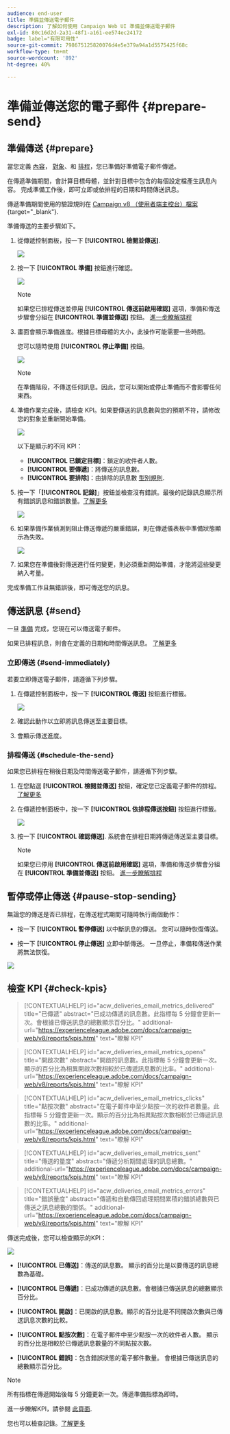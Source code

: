 ```yaml
---
audience: end-user
title: 準備並傳送電子郵件
description: 了解如何使用 Campaign Web UI 準備並傳送電子郵件
exl-id: 80c16d2d-2a31-48f1-a161-ee574ec24172
badge: label="有限可用性"
source-git-commit: 798675125820076d4e5e379a94a1d5575425f68c
workflow-type: tm+mt
source-wordcount: '892'
ht-degree: 40%

---
```



# 準備並傳送您的電子郵件 {#prepare-send}

## 準備傳送 {#prepare}

當您定義 [內容](../email/edit-content.md)， [對象](../audience/add-audience.md)、和 [排程](../msg/gs-messages.md#schedule-the-delivery-sending-gs-schedule)，您已準備好準備電子郵件傳遞。

在傳遞準備期間，會計算目標母體，並針對目標中包含的每個設定檔產生訊息內容。 完成準備工作後，即可立即或依排程的日期和時間傳送訊息。

傳遞準備期間使用的驗證規則在 [Campaign v8 （使用者端主控台）檔案](https://experienceleague.adobe.com/docs/campaign/campaign-v8/campaigns/send/validate/delivery-analysis.html){target="_blank"}.

準備傳送的主要步驟如下。

1. 從傳遞控制面板，按一下 **[!UICONTROL 檢閱並傳送]**.

   ![](assets/email-review-and-send.png)


1. 按一下 **[!UICONTROL 準備]** 按鈕進行確認。

   ![](assets/email-prepare.png)

   >[!NOTE]
   >
   >如果您已排程傳送並停用 **[!UICONTROL 傳送前啟用確認]** 選項，準備和傳送步驟會分組在 **[!UICONTROL 準備並傳送]** 按鈕。 [進一步瞭解排程](../msg/gs-messages.md#gs-schedule)

1. 畫面會顯示準備進度。根據目標母體的大小，此操作可能需要一些時間。

   您可以隨時使用 **[!UICONTROL 停止準備]** 按鈕。

   ![](assets/email-stop-preparation.png)

   >[!NOTE]
   >在準備階段，不傳送任何訊息。因此，您可以開始或停止準備而不會影響任何東西。

1. 準備作業完成後，請檢查 KPI。如果要傳送的訊息數與您的預期不符，請修改您的對象並重新開始準備。

   ![](assets/email-preparation-complete.png)

   以下是顯示的不同 KPI：

   * **[!UICONTROL 已鎖定目標]**：鎖定的收件者人數。
   * **[!UICONTROL 要傳遞]**：將傳送的訊息數。
   * **[!UICONTROL 要排除]**：由排除的訊息數 [型別規則](../advanced-settings/delivery-settings.md#typology).

1. 按一下「**[!UICONTROL 記錄]**」按鈕並檢查沒有錯誤。最後的記錄訊息顯示所有錯誤訊息和錯誤數量。[了解更多](delivery-logs.md)

   ![](assets/email-prepare-logs.png)

1. 如果準備作業偵測到阻止傳送傳遞的嚴重錯誤，則在傳遞儀表板中準備狀態顯示為失敗。

   ![](assets/email-prepare-error.png)

1. 如果您在準備後對傳送進行任何變更，則必須重新開始準備，才能將這些變更納入考量。

完成準備工作且無錯誤後，即可傳送您的訊息。

## 傳送訊息 {#send}


一旦 [準備](#prepare) 完成，您現在可以傳送電子郵件。

如果已排程訊息，則會在定義的日期和時間傳送訊息。 [了解更多](../msg/gs-messages.md#gs-schedule)

### 立即傳送 {#send-immediately}

若要立即傳送電子郵件，請遵循下列步驟。

1. 在傳遞控制面板中，按一下 **[!UICONTROL 傳送]** 按鈕進行標籤。

   ![](assets/email-send.png)

1. 確認此動作以立即將訊息傳送至主要目標。

1. 會顯示傳送進度。

### 排程傳送 {#schedule-the-send}

如果您已排程在稍後日期及時間傳送電子郵件，請遵循下列步驟。

1. 在您點選 **[!UICONTROL 檢閱並傳送]** 按鈕，確定您已定義電子郵件的排程。 [了解更多](../msg/gs-messages.md#gs-schedule)

1. 在傳遞控制面板中，按一下 **[!UICONTROL 依排程傳送按鈕]** 按鈕進行標籤。

   ![](assets/email-send-as-scheduled.png)

1. 按一下 **[!UICONTROL 確認傳送]**. 系統會在排程日期將傳遞傳送至主要目標。

   >[!NOTE]
   >
   >如果您已停用 **[!UICONTROL 傳送前啟用確認]** 選項，準備和傳送步驟會分組在 **[!UICONTROL 準備並傳送]** 按鈕。 [進一步瞭解排程](../msg/gs-messages.md#gs-schedule)

## 暫停或停止傳送 {#pause-stop-sending}

無論您的傳送是否已排程<!--TBC-->，在傳送程式期間可隨時執行兩個動作：

* 按一下 **[!UICONTROL 暫停傳送]** 以中斷訊息的傳送。 您可以隨時恢復傳送。

* 按一下 **[!UICONTROL 停止傳送]** 立即中斷傳送。 一旦停止，準備和傳送作業將無法恢復。

![](assets/email-send-pause-or-stop.png)

## 檢查 KPI {#check-kpis}

>[!CONTEXTUALHELP]
>id="acw_deliveries_email_metrics_delivered"
>title="已傳遞"
>abstract="已成功傳遞的訊息數。此指標每 5 分鐘會更新一次。會根據已傳送訊息的總數顯示百分比。"
>additional-url="https://experienceleague.adobe.com/docs/campaign-web/v8/reports/kpis.html" text="瞭解 KPI"

>[!CONTEXTUALHELP]
>id="acw_deliveries_email_metrics_opens"
>title="開啟次數"
>abstract="開啟的訊息數。此指標每 5 分鐘會更新一次。顯示的百分比為相異開啟次數相較於已傳遞訊息數的比率。"
>additional-url="https://experienceleague.adobe.com/docs/campaign-web/v8/reports/kpis.html" text="瞭解 KPI"


>[!CONTEXTUALHELP]
>id="acw_deliveries_email_metrics_clicks"
>title="點按次數"
>abstract="在電子郵件中至少點按一次的收件者數量。此指標每 5 分鐘會更新一次。顯示的百分比為相異點按次數相較於已傳遞訊息數的比率。"
>additional-url="https://experienceleague.adobe.com/docs/campaign-web/v8/reports/kpis.html" text="瞭解 KPI"


>[!CONTEXTUALHELP]
>id="acw_deliveries_email_metrics_sent"
>title="傳送的量度"
>abstract="傳遞分析期間處理的訊息總數。"
>additional-url="https://experienceleague.adobe.com/docs/campaign-web/v8/reports/kpis.html" text="瞭解 KPI"


>[!CONTEXTUALHELP]
>id="acw_deliveries_email_metrics_errors"
>title="錯誤量度"
>abstract="傳遞和自動傳回處理期間累積的錯誤總數與已傳送之訊息總數的關係。"
>additional-url="https://experienceleague.adobe.com/docs/campaign-web/v8/reports/kpis.html" text="瞭解 KPI"


傳送完成後，您可以檢查顯示的KPI：

![](assets/email-send-kpis.png)

* **[!UICONTROL 已傳送]**：傳送的訊息數。 顯示的百分比是以要傳送的訊息總數為基礎。

* **[!UICONTROL 已傳遞]**：已成功傳遞的訊息數。會根據已傳送訊息的總數顯示百分比。

* **[!UICONTROL 開啟]**：已開啟的訊息數。顯示的百分比是不同開啟次數與已傳送訊息次數的比較。

* **[!UICONTROL 點按次數]**：在電子郵件中至少點按一次的收件者人數。 顯示的百分比是相較於已傳遞訊息數量的不同點按次數。

* **[!UICONTROL 錯誤]**：包含錯誤狀態的電子郵件數量。 會根據已傳送訊息的總數顯示百分比。

>[!NOTE]
>
>所有指標在傳遞開始後每 5 分鐘更新一次。傳遞準備指標為即時。

進一步瞭解KPI，請參閱 [此頁面](../reporting/kpis.md).

您也可以檢查記錄。[了解更多](delivery-logs.md)